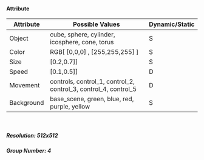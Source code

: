 #### Attribute
|Attribute|Possible Values|Dynamic/Static|
|---|---|---|
|Object|cube, sphere, cylinder, icosphere, cone, torus|S|
|Color|RGB[ [0,0,0] , [255,255,255] ]|S|
|Size|[0.2,0.7]]|S|
|Speed|[0.1,0.5]]|D|
|Movement|controls, control_1, control_2, control_3, control_4, control_5|D|
|Background|base_scene, green, blue, red, purple, yellow|S|
&nbsp;
##### Resolution: 512x512
##### Group Number: 4
